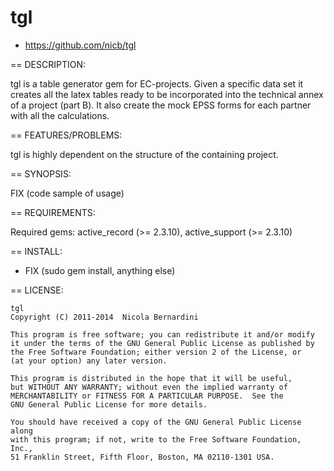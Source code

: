 tgl
====

* https://github.com/nicb/tgl

== DESCRIPTION:

tgl is a table generator gem for EC-projects. Given a specific data  set
it creates all the latex  tables  ready  to  be  incorporated  into  the
technical annex of a project (part B). It  also  create  the  mock  EPSS
forms for each partner with all the calculations.

== FEATURES/PROBLEMS:

tgl is highly dependent on the structure of the containing project.

== SYNOPSIS:

  FIX (code sample of usage)

== REQUIREMENTS:

Required gems: active_record (>= 2.3.10), active_support (>= 2.3.10)

== INSTALL:

* FIX (sudo gem install, anything else)

== LICENSE:

    tgl
    Copyright (C) 2011-2014  Nicola Bernardini

    This program is free software; you can redistribute it and/or modify
    it under the terms of the GNU General Public License as published by
    the Free Software Foundation; either version 2 of the License, or
    (at your option) any later version.

    This program is distributed in the hope that it will be useful,
    but WITHOUT ANY WARRANTY; without even the implied warranty of
    MERCHANTABILITY or FITNESS FOR A PARTICULAR PURPOSE.  See the
    GNU General Public License for more details.

    You should have received a copy of the GNU General Public License along
    with this program; if not, write to the Free Software Foundation, Inc.,
    51 Franklin Street, Fifth Floor, Boston, MA 02110-1301 USA.

